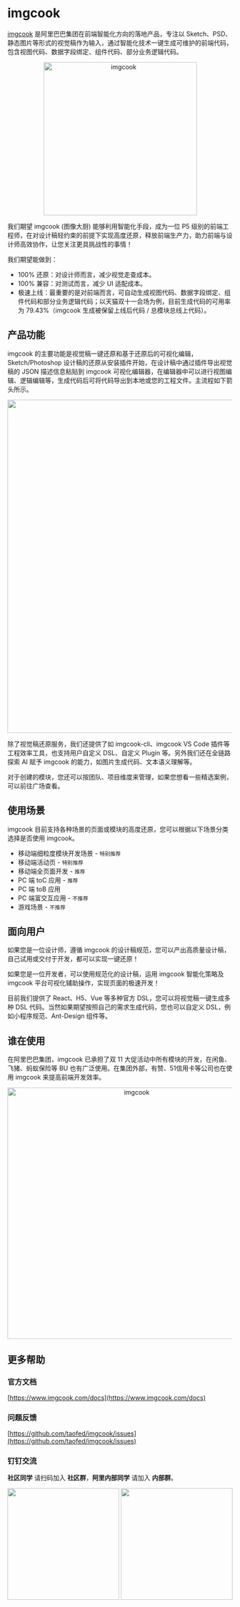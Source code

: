 # imgcook

[imgcook](https://www.imgcook.com/) 是阿里巴巴集团在前端智能化方向的落地产品，专注以 Sketch、PSD、静态图片等形式的视觉稿作为输入，通过智能化技术一键生成可维护的前端代码，包含视图代码、数据字段绑定、组件代码、部分业务逻辑代码。<br />

<p align="center">
  <a href="http://www.imgcook.com">
    <img alt="imgcook" src="https://img.alicdn.com/tfs/TB1pWhIk.H1gK0jSZSyXXXtlpXa-686-127.png" width="343">
  </a>
</p>

我们期望 imgcook (图像大厨) 能够利用智能化手段，成为一位 P5 级别的前端工程师，在对设计稿轻约束的前提下实现高度还原，释放前端生产力，助力前端与设计师高效协作，让您关注更具挑战性的事情！

我们期望能做到：

- 100% 还原：对设计师而言，减少视觉走查成本。
- 100% 兼容：对测试而言，减少 UI 适配成本。
- 极速上线：最重要的是对前端而言，可自动生成视图代码、数据字段绑定、组件代码和部分业务逻辑代码；以天猫双十一会场为例，目前生成代码的可用率为 79.43%（imgcook 生成被保留上线后代码 / 总模块总线上代码）。


## 产品功能

imgcook 的主要功能是视觉稿一键还原和基于还原后的可视化编辑，Sketch/Photoshop 设计稿的还原从安装插件开始，在设计稿中通过插件导出视觉稿的 JSON 描述信息粘贴到 imgcook 可视化编辑器，在编辑器中可以进行视图编辑、逻辑编辑等，生成代码后可将代码导出到本地或您的工程文件。主流程如下箭头所示。

<p align="center">
<img src="https://img.alicdn.com/tfs/TB1nCkvG1H2gK0jSZJnXXaT1FXa-1500-402.png" width="746">
</p>

除了视觉稿还原服务，我们还提供了如 imgcook-cli、imgcook VS Code 插件等工程效率工具，也支持用户自定义 DSL、自定义 Plugin 等。另外我们还在全链路探索 AI 赋予 imgcook 的能力，如图片生成代码、文本语义理解等。

对于创建的模块，您还可以按团队、项目维度来管理，如果您想看一些精选案例，可以前往广场查看。


## 使用场景

imgcook 目前支持各种场景的页面或模块的高度还原，您可以根据以下场景分类选择是否使用 imgcook。

- 移动端细粒度模块开发场景 - `特别推荐`
- 移动端活动页 - `特别推荐`
- 移动端全页面开发 - `推荐`
- PC 端 toC 应用 - `推荐`
- PC 端 toB 应用
- PC 端富交互应用 - `不推荐`
- 游戏场景 - `不推荐`


## 面向用户

如果您是一位设计师，遵循 imgcook 的设计稿规范，您可以产出高质量设计稿，自己试用或交付于开发，都可以实现一键还原！

如果您是一位开发者，可以使用规范化的设计稿，运用 imgcook 智能化策略及 imgcook 平台可视化辅助操作，实现页面的极速开发！

目前我们提供了 React、H5、Vue 等多种官方 DSL，您可以将视觉稿一键生成多种 DSL 代码。当然如果期望按照自己的需求生成代码，您也可以自定义 DSL，例如小程序规范、Ant-Design 组件等。

## 谁在使用

在阿里巴巴集团，imgcook 已承担了双 11 大促活动中所有模块的开发，在闲鱼、飞猪、蚂蚁保险等 BU 也有广泛使用。在集团外部，有赞、51信用卡等公司也在使用 imgcook 来提高前端开发效率。

<p align="center">
  <a href="http://www.imgcook.com">
    <img alt="imgcook" src="https://img.alicdn.com/tfs/TB1HX3_kF67gK0jSZPfXXahhFXa-1126-263.png" width="563">
  </a>
</p>


## 更多帮助

### 官方文档

[https://www.imgcook.com/docs](https://www.imgcook.com/docs)

### 问题反馈

[https://github.com/taofed/imgcook/issues](https://github.com/taofed/imgcook/issues)

### 钉钉交流

**社区同学** 请扫码加入 **社区群**，**阿里内部同学** 请加入 **内部群**。

<p align="center">
    <img src="https://img.alicdn.com/tfs/TB11kDbqUz1gK0jSZLeXXb9kVXa-993-1280.png" width="250">
    <img src="https://img.alicdn.com/tfs/TB1G02dqHr1gK0jSZR0XXbP8XXa-993-1280.png" width="250">
</p>
